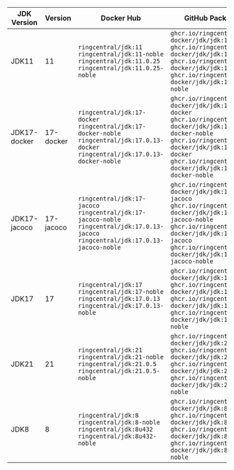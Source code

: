 | JDK Version | Version | Docker Hub | GitHub Package |
|-------------|---------|------------|----------------|
| JDK11 | 11 | `ringcentral/jdk:11` `ringcentral/jdk:11-noble` `ringcentral/jdk:11.0.25` `ringcentral/jdk:11.0.25-noble` | `ghcr.io/ringcentral-docker/jdk/jdk:11` `ghcr.io/ringcentral-docker/jdk/jdk:11-noble` `ghcr.io/ringcentral-docker/jdk/jdk:11.0.25` `ghcr.io/ringcentral-docker/jdk/jdk:11.0.25-noble` |
| JDK17-docker | 17-docker | `ringcentral/jdk:17-docker` `ringcentral/jdk:17-docker-noble` `ringcentral/jdk:17.0.13-docker` `ringcentral/jdk:17.0.13-docker-noble` | `ghcr.io/ringcentral-docker/jdk/jdk:17-docker` `ghcr.io/ringcentral-docker/jdk/jdk:17-docker-noble` `ghcr.io/ringcentral-docker/jdk/jdk:17.0.13-docker` `ghcr.io/ringcentral-docker/jdk/jdk:17.0.13-docker-noble` |
| JDK17-jacoco | 17-jacoco | `ringcentral/jdk:17-jacoco` `ringcentral/jdk:17-jacoco-noble` `ringcentral/jdk:17.0.13-jacoco` `ringcentral/jdk:17.0.13-jacoco-noble` | `ghcr.io/ringcentral-docker/jdk/jdk:17-jacoco` `ghcr.io/ringcentral-docker/jdk/jdk:17-jacoco-noble` `ghcr.io/ringcentral-docker/jdk/jdk:17.0.13-jacoco` `ghcr.io/ringcentral-docker/jdk/jdk:17.0.13-jacoco-noble` |
| JDK17 | 17 | `ringcentral/jdk:17` `ringcentral/jdk:17-noble` `ringcentral/jdk:17.0.13` `ringcentral/jdk:17.0.13-noble` | `ghcr.io/ringcentral-docker/jdk/jdk:17` `ghcr.io/ringcentral-docker/jdk/jdk:17-noble` `ghcr.io/ringcentral-docker/jdk/jdk:17.0.13` `ghcr.io/ringcentral-docker/jdk/jdk:17.0.13-noble` |
| JDK21 | 21 | `ringcentral/jdk:21` `ringcentral/jdk:21-noble` `ringcentral/jdk:21.0.5` `ringcentral/jdk:21.0.5-noble` | `ghcr.io/ringcentral-docker/jdk/jdk:21` `ghcr.io/ringcentral-docker/jdk/jdk:21-noble` `ghcr.io/ringcentral-docker/jdk/jdk:21.0.5` `ghcr.io/ringcentral-docker/jdk/jdk:21.0.5-noble` |
| JDK8 | 8 | `ringcentral/jdk:8` `ringcentral/jdk:8-noble` `ringcentral/jdk:8u432` `ringcentral/jdk:8u432-noble` | `ghcr.io/ringcentral-docker/jdk/jdk:8` `ghcr.io/ringcentral-docker/jdk/jdk:8-noble` `ghcr.io/ringcentral-docker/jdk/jdk:8u432` `ghcr.io/ringcentral-docker/jdk/jdk:8u432-noble` |
